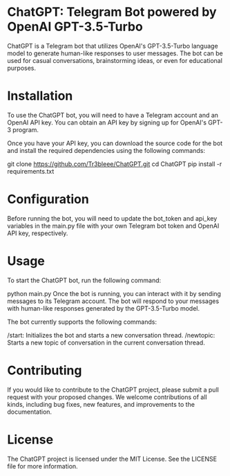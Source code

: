 # ChatGPT: Telegram Bot powered by OpenAI GPT-3.5-Turbo
ChatGPT is a Telegram bot that utilizes OpenAI's GPT-3.5-Turbo language model to generate human-like responses to user messages. The bot can be used for casual conversations, brainstorming ideas, or even for educational purposes.

# Installation
To use the ChatGPT bot, you will need to have a Telegram account and an OpenAI API key. You can obtain an API key by signing up for OpenAI's GPT-3 program.

Once you have your API key, you can download the source code for the bot and install the required dependencies using the following commands:

git clone https://github.com/Tr3bleee/ChatGPT.git
cd ChatGPT
pip install -r requirements.txt
# Configuration
Before running the bot, you will need to update the bot_token and api_key variables in the main.py file with your own Telegram bot token and OpenAI API key, respectively.

# Usage
To start the ChatGPT bot, run the following command:

python main.py
Once the bot is running, you can interact with it by sending messages to its Telegram account. The bot will respond to your messages with human-like responses generated by the GPT-3.5-Turbo model.

The bot currently supports the following commands:

/start: Initializes the bot and starts a new conversation thread.
/newtopic: Starts a new topic of conversation in the current conversation thread.
# Contributing
If you would like to contribute to the ChatGPT project, please submit a pull request with your proposed changes. We welcome contributions of all kinds, including bug fixes, new features, and improvements to the documentation.

# License
The ChatGPT project is licensed under the MIT License. See the LICENSE file for more information.

